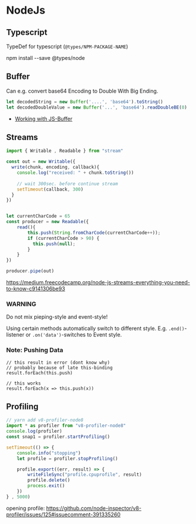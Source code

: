 # NodeJs

## Typescript
TypeDef for typescript (`@types/NPM-PACKAGE-NAME`)

npm install --save @types/node

## Buffer
Can e.g. convert base64 Encoding to Double With Big Ending.
```typescript
let decodedString = new Buffer('....', 'base64').toString()
let decodedDoubleValue = new Buffer('...', 'base64').readDoubleBE(0)
```

  * [Working with JS-Buffer](https://allenkim67.github.io/programming/2016/05/17/nodejs-buffer-tutorial.html)
  
  
## Streams
  
```typescript
import { Writable , Readable } from "stream"

const out = new Writable({
  write(chunk, encoding, callback){
    console.log("received: " + chunk.toString())
    
    // wait 300sec. before continue stream
    setTimeout(callback, 300)
  }
})


let currentCharCode = 65
const producer = new Readable({
    read(){
        this.push(String.fromCharCode(currentCharCode++));
        if (currentCharCode > 90) {
          this.push(null);
        }
    }
})

producer.pipe(out)
```

https://medium.freecodecamp.org/node-js-streams-everything-you-need-to-know-c9141306be93

### WARNING
Do not mix pieping-style and event-style! 

Using certain methods automatically switch to different style. E.g. `.end()`-listener or `.on('data')`-switches to Event style.

### Note: Pushing Data
``` 
// this result in error (dont know why)
// probably because of late this-binding
result.forEach(this.push)

// this works
result.forEach(x => this.push(x))
```


## Profiling
```typescript
// yarn add v8-profiler-node8
import * as profiler from "v8-profiler-node8"
console.log(profiler)
const snap1 = profiler.startProfiling()

setTimeout(() => {
    console.info("stopping")
    let profile = profiler.stopProfiling()

    profile.export((err, result) => {
        writeFileSync("profile.cpuprofile", result)
        profile.delete()
        process.exit()
    })
} , 5000)

```

opening profile: https://github.com/node-inspector/v8-profiler/issues/125#issuecomment-391335260
